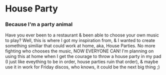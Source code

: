 # House Party
### Because I'm a party animal

Have you ever been to a restaurant & been able to choose your own music to play? Well, this is where I got my inspiration from, & I wanted to create something similiar that could work at home, aka, House Parties. No more fighting who chooses the music, NOW EVERYONE CAN! I'm planning on using this at home when I get the courage to throw a house party in my pad (I just like eveything to be in order, house parties ruin that order), & maybe use it in work for Friday discos, who knows, it could be the next big thing ;)
